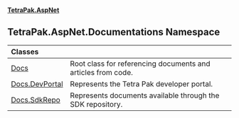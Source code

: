 #### [TetraPak.AspNet](index.md 'index')
## TetraPak.AspNet.Documentations Namespace

| Classes | |
| :--- | :--- |
| [Docs](TetraPak_AspNet_Documentations_Docs.md 'TetraPak.AspNet.Documentations.Docs') | Root class for referencing documents and articles from code.<br/> |
| [Docs.DevPortal](TetraPak_AspNet_Documentations_Docs_DevPortal.md 'TetraPak.AspNet.Documentations.Docs.DevPortal') | Represents the Tetra Pak developer portal. <br/> |
| [Docs.SdkRepo](TetraPak_AspNet_Documentations_Docs_SdkRepo.md 'TetraPak.AspNet.Documentations.Docs.SdkRepo') | Represents documents available through the SDK repository.<br/> |
